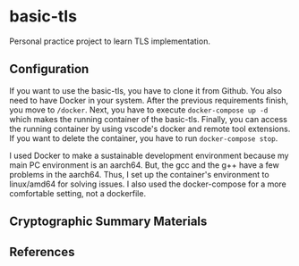 # basic-tls
Personal practice project to learn TLS implementation.

## Configuration
If you want to use the basic-tls, you have to clone it from Github. You also need to have Docker in your system. After the previous requirements finish, you move to `/docker`. Next, you have to execute `docker-compose up -d` which makes the running container of the basic-tls. Finally, you can access the running container by using vscode's docker and remote tool extensions. If you want to delete the container, you have to run `docker-compose stop`.

I used Docker to make a sustainable development environment because my main PC environment is an aarch64. But, the gcc and the g++ have a few problems in the aarch64. Thus, I set up the container's environment to linux/amd64 for solving issues. I also used the docker-compose for a more comfortable setting, not a dockerfile. 

## Cryptographic Summary Materials


## References
